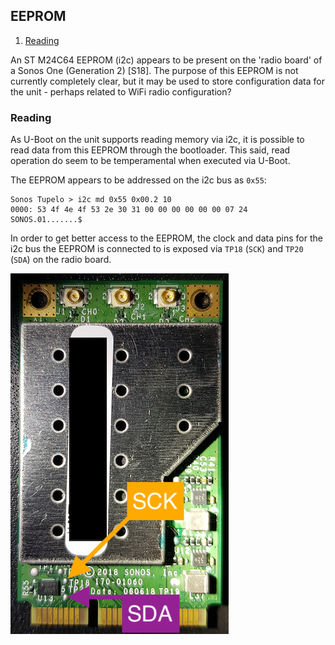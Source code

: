 ## EEPROM

1. [Reading](#reading)

An ST M24C64 EEPROM (i2c) appears to be present on the 'radio board' of a
Sonos One (Generation 2) [S18]. The purpose of this EEPROM is not currently
completely clear, but it may be used to store configuration data for the
unit - perhaps related to WiFi radio configuration?

### Reading

As U-Boot on the unit supports reading memory via i2c, it is possible to read
data from this EEPROM through the bootloader. This said, read operation do
seem to be temperamental when executed via U-Boot.

The EEPROM appears to be addressed on the i2c bus as `0x55`:

```
Sonos Tupelo > i2c md 0x55 0x00.2 10
0000: 53 4f 4e 4f 53 2e 30 31 00 00 00 00 00 00 07 24    SONOS.01.......$
```

In order to get better access to the EEPROM, the clock and data pins for the
i2c bus the EEPROM is connected to is exposed via `TP18` (`SCK`) and `TP20`
(`SDA`) on the radio board.

![i2c Radio EEPROM](./images/photographs/radio-i2c-001.jpg?raw=true)
